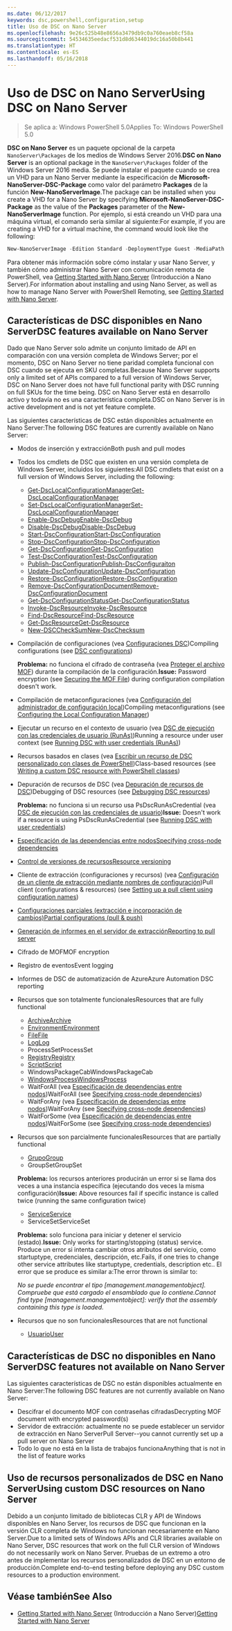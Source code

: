 ```yaml
---
ms.date: 06/12/2017
keywords: dsc,powershell,configuration,setup
title: Uso de DSC on Nano Server
ms.openlocfilehash: 9e26c525b48e8656a3479db9c0a760eaeb8cf58a
ms.sourcegitcommit: 54534635eedacf531d8d6344019dc16a50b8b441
ms.translationtype: HT
ms.contentlocale: es-ES
ms.lasthandoff: 05/16/2018
---
```

# <a name="using-dsc-on-nano-server"></a><span data-ttu-id="caa56-103">Uso de DSC on Nano Server</span><span class="sxs-lookup"><span data-stu-id="caa56-103">Using DSC on Nano Server</span></span>

> <span data-ttu-id="caa56-104">Se aplica a: Windows PowerShell 5.0</span><span class="sxs-lookup"><span data-stu-id="caa56-104">Applies To: Windows PowerShell 5.0</span></span>

<span data-ttu-id="caa56-105">**DSC on Nano Server** es un paquete opcional de la carpeta `NanoServer\Packages` de los medios de Windows Server 2016.</span><span class="sxs-lookup"><span data-stu-id="caa56-105">**DSC on Nano Server** is an optional package in the `NanoServer\Packages` folder of the Windows Server 2016 media.</span></span> <span data-ttu-id="caa56-106">Se puede instalar el paquete cuando se crea un VHD para un Nano Server mediante la especificación de **Microsoft-NanoServer-DSC-Package** como valor del parámetro **Packages** de la función **New-NanoServerImage**.</span><span class="sxs-lookup"><span data-stu-id="caa56-106">The package can be installed when you create a VHD for a Nano Server by specifying **Microsoft-NanoServer-DSC-Package** as the value of the **Packages** parameter of the **New-NanoServerImage** function.</span></span> <span data-ttu-id="caa56-107">Por ejemplo, si está creando un VHD para una máquina virtual, el comando sería similar al siguiente:</span><span class="sxs-lookup"><span data-stu-id="caa56-107">For example, if you are creating a VHD for a virtual machine, the command would look like the following:</span></span>

```powershell
New-NanoServerImage -Edition Standard -DeploymentType Guest -MediaPath f:\ -BasePath .\Base -TargetPath .\Nano1\Nano.vhd -ComputerName Nano1 -Packages Microsoft-NanoServer-DSC-Package
```

<span data-ttu-id="caa56-108">Para obtener más información sobre cómo instalar y usar Nano Server, y también cómo administrar Nano Server con comunicación remota de PowerShell, vea [Getting Started with Nano Server](https://technet.microsoft.com/library/mt126167.aspx) (Introducción a Nano Server).</span><span class="sxs-lookup"><span data-stu-id="caa56-108">For information about installing and using Nano Server, as well as how to manage Nano Server with PowerShell Remoting, see [Getting Started with Nano Server](https://technet.microsoft.com/library/mt126167.aspx).</span></span>


## <a name="dsc-features-available-on-nano-server"></a><span data-ttu-id="caa56-109">Características de DSC disponibles en Nano Server</span><span class="sxs-lookup"><span data-stu-id="caa56-109">DSC features available on Nano Server</span></span>

 <span data-ttu-id="caa56-110">Dado que Nano Server solo admite un conjunto limitado de API en comparación con una versión completa de Windows Server; por el momento, DSC on Nano Server no tiene paridad completa funcional con DSC cuando se ejecuta en SKU completas.</span><span class="sxs-lookup"><span data-stu-id="caa56-110">Because Nano Server supports only a limited set of APIs compared to a full version of Windows Server, DSC on Nano Server does not have full functional parity with DSC running on full SKUs for the time being.</span></span> <span data-ttu-id="caa56-111">DSC on Nano Server está en desarrollo activo y todavía no es una característica completa.</span><span class="sxs-lookup"><span data-stu-id="caa56-111">DSC on Nano Server is in active development and is not yet feature complete.</span></span>

 <span data-ttu-id="caa56-112">Las siguientes características de DSC están disponibles actualmente en Nano Server:</span><span class="sxs-lookup"><span data-stu-id="caa56-112">The following DSC features are currently available on Nano Server:</span></span>


* <span data-ttu-id="caa56-113">Modos de inserción y extracción</span><span class="sxs-lookup"><span data-stu-id="caa56-113">Both push and pull modes</span></span>

* <span data-ttu-id="caa56-114">Todos los cmdlets de DSC que existen en una versión completa de Windows Server, incluidos los siguientes:</span><span class="sxs-lookup"><span data-stu-id="caa56-114">All DSC cmdlets that exist on a full version of Windows Server, including the following:</span></span>
  * [<span data-ttu-id="caa56-115">Get-DscLocalConfigurationManager</span><span class="sxs-lookup"><span data-stu-id="caa56-115">Get-DscLocalConfigurationManager</span></span>](https://technet.microsoft.com/library/dn407378.aspx)
  * [<span data-ttu-id="caa56-116">Set-DscLocalConfigurationManager</span><span class="sxs-lookup"><span data-stu-id="caa56-116">Set-DscLocalConfigurationManager</span></span>](https://technet.microsoft.com/library/dn521621.aspx)
  * [<span data-ttu-id="caa56-117">Enable-DscDebug</span><span class="sxs-lookup"><span data-stu-id="caa56-117">Enable-DscDebug</span></span>](https://technet.microsoft.com/en-us/library/mt517870.aspx)
  * [<span data-ttu-id="caa56-118">Disable-DscDebug</span><span class="sxs-lookup"><span data-stu-id="caa56-118">Disable-DscDebug</span></span>](https://technet.microsoft.com/en-us/library/mt517872.aspx)
  * [<span data-ttu-id="caa56-119">Start-DscConfiguration</span><span class="sxs-lookup"><span data-stu-id="caa56-119">Start-DscConfiguration</span></span>](https://technet.microsoft.com/en-us/library/dn521623.aspx)
  * [<span data-ttu-id="caa56-120">Stop-DscConfiguration</span><span class="sxs-lookup"><span data-stu-id="caa56-120">Stop-DscConfiguration</span></span>](https://technet.microsoft.com/en-us/library/mt143542.aspx)
  * [<span data-ttu-id="caa56-121">Get-DscConfiguration</span><span class="sxs-lookup"><span data-stu-id="caa56-121">Get-DscConfiguration</span></span>](https://technet.microsoft.com/en-us/library/dn407379.aspx)
  * [<span data-ttu-id="caa56-122">Test-DscConfiguration</span><span class="sxs-lookup"><span data-stu-id="caa56-122">Test-DscConfiguration</span></span>](https://technet.microsoft.com/en-us/library/dn407382.aspx)
  * [<span data-ttu-id="caa56-123">Publish-DscConfiguration</span><span class="sxs-lookup"><span data-stu-id="caa56-123">Publish-DscConfiguraiton</span></span>](https://technet.microsoft.com/en-us/library/mt517875.aspx)
  * [<span data-ttu-id="caa56-124">Update-DscConfiguration</span><span class="sxs-lookup"><span data-stu-id="caa56-124">Update-DscConfiguration</span></span>](https://technet.microsoft.com/en-us/library/mt143541.aspx)
  * [<span data-ttu-id="caa56-125">Restore-DscConfiguration</span><span class="sxs-lookup"><span data-stu-id="caa56-125">Restore-DscConfiguration</span></span>](https://technet.microsoft.com/en-us/library/dn407383.aspx)
  * [<span data-ttu-id="caa56-126">Remove-DscConfigurationDocument</span><span class="sxs-lookup"><span data-stu-id="caa56-126">Remove-DscConfigurationDocument</span></span>](https://technet.microsoft.com/en-us/library/mt143544.aspx)
  * [<span data-ttu-id="caa56-127">Get-DscConfigurationStatus</span><span class="sxs-lookup"><span data-stu-id="caa56-127">Get-DscConfigurationStatus</span></span>](https://technet.microsoft.com/en-us/library/mt517868.aspx)
  * [<span data-ttu-id="caa56-128">Invoke-DscResource</span><span class="sxs-lookup"><span data-stu-id="caa56-128">Invoke-DscResource</span></span>](https://technet.microsoft.com/en-us/library/mt517869.aspx)
  * [<span data-ttu-id="caa56-129">Find-DscResource</span><span class="sxs-lookup"><span data-stu-id="caa56-129">Find-DscResource</span></span>](https://technet.microsoft.com/en-us/library/mt517874.aspx)
  * [<span data-ttu-id="caa56-130">Get-DscResource</span><span class="sxs-lookup"><span data-stu-id="caa56-130">Get-DscResource</span></span>](https://technet.microsoft.com/en-us/library/dn521625.aspx)
  * [<span data-ttu-id="caa56-131">New-DSCCheckSum</span><span class="sxs-lookup"><span data-stu-id="caa56-131">New-DscChecksum</span></span>](https://technet.microsoft.com/en-us/library/dn521622.aspx)

* <span data-ttu-id="caa56-132">Compilación de configuraciones (vea [Configuraciones DSC](configurations.md))</span><span class="sxs-lookup"><span data-stu-id="caa56-132">Compiling configurations (see [DSC configurations](configurations.md))</span></span>

  <span data-ttu-id="caa56-133">**Problema:** no funciona el cifrado de contraseña (vea [Proteger el archivo MOF](securemof.md)) durante la compilación de la configuración.</span><span class="sxs-lookup"><span data-stu-id="caa56-133">**Issue:** Password encryption (see [Securing the MOF File](securemof.md)) during configuration compilation doesn't work.</span></span>

* <span data-ttu-id="caa56-134">Compilación de metaconfiguraciones (vea [Configuración del administrador de configuración local](metaConfig.md))</span><span class="sxs-lookup"><span data-stu-id="caa56-134">Compiling metaconfigurations (see [Configuring the Local Configuration Manager](metaConfig.md))</span></span>

* <span data-ttu-id="caa56-135">Ejecutar un recurso en el contexto de usuario (vea [DSC de ejecución con las credenciales de usuario (RunAs)](runAsUser.md))</span><span class="sxs-lookup"><span data-stu-id="caa56-135">Running a resource under user context (see [Running DSC with user credentials (RunAs)](runAsUser.md))</span></span>

* <span data-ttu-id="caa56-136">Recursos basados en clases (vea [Escribir un recurso de DSC personalizado con clases de PowerShell](authoringResourceClass.md))</span><span class="sxs-lookup"><span data-stu-id="caa56-136">Class-based resources (see [Writing a custom DSC resource with PowerShell classes](authoringResourceClass.md))</span></span>

* <span data-ttu-id="caa56-137">Depuración de recursos de DSC (vea [Depuración de recursos de DSC](debugresource.md))</span><span class="sxs-lookup"><span data-stu-id="caa56-137">Debugging of DSC resources (see [Debugging DSC resources](debugresource.md))</span></span>

  <span data-ttu-id="caa56-138">**Problema:** no funciona si un recurso usa PsDscRunAsCredential (vea [DSC de ejecución con las credenciales de usuario](runAsUser.md))</span><span class="sxs-lookup"><span data-stu-id="caa56-138">**Issue:** Doesn't work if a resource is using PsDscRunAsCredential (see [Running DSC with user credentials](runAsUser.md))</span></span>

* [<span data-ttu-id="caa56-139">Especificación de las dependencias entre nodos</span><span class="sxs-lookup"><span data-stu-id="caa56-139">Specifying cross-node dependencies</span></span>](crossNodeDependencies.md)

* [<span data-ttu-id="caa56-140">Control de versiones de recursos</span><span class="sxs-lookup"><span data-stu-id="caa56-140">Resource versioning</span></span>](sxsResource.md)

* <span data-ttu-id="caa56-141">Cliente de extracción (configuraciones y recursos) (vea [Configuración de un cliente de extracción mediante nombres de configuración](pullClientConfigNames.md))</span><span class="sxs-lookup"><span data-stu-id="caa56-141">Pull client (configurations & resources) (see [Setting up a pull client using configuration names](pullClientConfigNames.md))</span></span>

* [<span data-ttu-id="caa56-142">Configuraciones parciales (extracción e incorporación de cambios)</span><span class="sxs-lookup"><span data-stu-id="caa56-142">Partial configurations (pull & push)</span></span>](partialConfigs.md)

* [<span data-ttu-id="caa56-143">Generación de informes en el servidor de extracción</span><span class="sxs-lookup"><span data-stu-id="caa56-143">Reporting to pull server</span></span>](reportServer.md)

* <span data-ttu-id="caa56-144">Cifrado de MOF</span><span class="sxs-lookup"><span data-stu-id="caa56-144">MOF encryption</span></span>

* <span data-ttu-id="caa56-145">Registro de eventos</span><span class="sxs-lookup"><span data-stu-id="caa56-145">Event logging</span></span>

* <span data-ttu-id="caa56-146">Informes de DSC de automatización de Azure</span><span class="sxs-lookup"><span data-stu-id="caa56-146">Azure Automation DSC reporting</span></span>

* <span data-ttu-id="caa56-147">Recursos que son totalmente funcionales</span><span class="sxs-lookup"><span data-stu-id="caa56-147">Resources that are fully functional</span></span>
  * [<span data-ttu-id="caa56-148">Archive</span><span class="sxs-lookup"><span data-stu-id="caa56-148">Archive</span></span>](archiveResource.md)
  * [<span data-ttu-id="caa56-149">Environment</span><span class="sxs-lookup"><span data-stu-id="caa56-149">Environment</span></span>](environmentResource.md)
  * [<span data-ttu-id="caa56-150">File</span><span class="sxs-lookup"><span data-stu-id="caa56-150">File</span></span>](fileResource.md)
  * [<span data-ttu-id="caa56-151">Log</span><span class="sxs-lookup"><span data-stu-id="caa56-151">Log</span></span>](logResource.md)
  * <span data-ttu-id="caa56-152">ProcessSet</span><span class="sxs-lookup"><span data-stu-id="caa56-152">ProcessSet</span></span>
  * [<span data-ttu-id="caa56-153">Registry</span><span class="sxs-lookup"><span data-stu-id="caa56-153">Registry</span></span>](registryResource.md)
  * [<span data-ttu-id="caa56-154">Script</span><span class="sxs-lookup"><span data-stu-id="caa56-154">Script</span></span>](scriptResource.md)
  * <span data-ttu-id="caa56-155">WindowsPackageCab</span><span class="sxs-lookup"><span data-stu-id="caa56-155">WindowsPackageCab</span></span>
  * [<span data-ttu-id="caa56-156">WindowsProcess</span><span class="sxs-lookup"><span data-stu-id="caa56-156">WindowsProcess</span></span>](windowsProcessResource.md)
  * <span data-ttu-id="caa56-157">WaitForAll (vea [Especificación de dependencias entre nodos](crossNodeDependencies.md))</span><span class="sxs-lookup"><span data-stu-id="caa56-157">WaitForAll (see [Specifying cross-node dependencies](crossNodeDependencies.md))</span></span>
  * <span data-ttu-id="caa56-158">WaitForAny (vea [Especificación de dependencias entre nodos](crossNodeDependencies.md))</span><span class="sxs-lookup"><span data-stu-id="caa56-158">WaitForAny (see [Specifying cross-node dependencies](crossNodeDependencies.md))</span></span>
  * <span data-ttu-id="caa56-159">WaitForSome (vea [Especificación de dependencias entre nodos](crossNodeDependencies.md))</span><span class="sxs-lookup"><span data-stu-id="caa56-159">WaitForSome (see [Specifying cross-node dependencies](crossNodeDependencies.md))</span></span>

* <span data-ttu-id="caa56-160">Recursos que son parcialmente funcionales</span><span class="sxs-lookup"><span data-stu-id="caa56-160">Resources that are partially functional</span></span>
  * [<span data-ttu-id="caa56-161">Grupo</span><span class="sxs-lookup"><span data-stu-id="caa56-161">Group</span></span>](groupResource.md)
  * <span data-ttu-id="caa56-162">GroupSet</span><span class="sxs-lookup"><span data-stu-id="caa56-162">GroupSet</span></span>

  <span data-ttu-id="caa56-163">**Problema:** los recursos anteriores producirán un error si se llama dos veces a una instancia específica (ejecutando dos veces la misma configuración)</span><span class="sxs-lookup"><span data-stu-id="caa56-163">**Issue:** Above resources fail if specific instance is called twice (running the same configuration twice)</span></span>

  * [<span data-ttu-id="caa56-164">Service</span><span class="sxs-lookup"><span data-stu-id="caa56-164">Service</span></span>](serviceResource.md)
  * <span data-ttu-id="caa56-165">ServiceSet</span><span class="sxs-lookup"><span data-stu-id="caa56-165">ServiceSet</span></span>

  <span data-ttu-id="caa56-166">**Problema:** solo funciona para iniciar y detener el servicio (estado).</span><span class="sxs-lookup"><span data-stu-id="caa56-166">**Issue:** Only works for starting/stopping (status) service.</span></span> <span data-ttu-id="caa56-167">Produce un error si intenta cambiar otros atributos del servicio, como startuptype, credenciales, descripción, etc.</span><span class="sxs-lookup"><span data-stu-id="caa56-167">Fails, if one tries to change other service attributes like startuptype, credentials, description etc..</span></span> <span data-ttu-id="caa56-168">El error que se produce es similar a:</span><span class="sxs-lookup"><span data-stu-id="caa56-168">The error thrown is similar to:</span></span>

  <span data-ttu-id="caa56-169">*No se puede encontrar el tipo [management.managementobject]. Compruebe que está cargado el ensamblado que lo contiene.*</span><span class="sxs-lookup"><span data-stu-id="caa56-169">*Cannot find type [management.managementobject]: verify that the assembly containing this type is loaded.*</span></span>

* <span data-ttu-id="caa56-170">Recursos que no son funcionales</span><span class="sxs-lookup"><span data-stu-id="caa56-170">Resources that are not functional</span></span>
  * [<span data-ttu-id="caa56-171">Usuario</span><span class="sxs-lookup"><span data-stu-id="caa56-171">User</span></span>](userResource.md)


## <a name="dsc-features-not-available-on-nano-server"></a><span data-ttu-id="caa56-172">Características de DSC no disponibles en Nano Server</span><span class="sxs-lookup"><span data-stu-id="caa56-172">DSC features not available on Nano Server</span></span>

<span data-ttu-id="caa56-173">Las siguientes características de DSC no están disponibles actualmente en Nano Server:</span><span class="sxs-lookup"><span data-stu-id="caa56-173">The following DSC features are not currently available on Nano Server:</span></span>

* <span data-ttu-id="caa56-174">Descifrar el documento MOF con contraseñas cifradas</span><span class="sxs-lookup"><span data-stu-id="caa56-174">Decrypting MOF document with encrypted password(s)</span></span>
* <span data-ttu-id="caa56-175">Servidor de extracción: actualmente no se puede establecer un servidor de extracción en Nano Server</span><span class="sxs-lookup"><span data-stu-id="caa56-175">Pull Server--you cannot currently set up a pull server on Nano Server</span></span>
* <span data-ttu-id="caa56-176">Todo lo que no está en la lista de trabajos funciona</span><span class="sxs-lookup"><span data-stu-id="caa56-176">Anything that is not in the list of feature works</span></span>

## <a name="using-custom-dsc-resources-on-nano-server"></a><span data-ttu-id="caa56-177">Uso de recursos personalizados de DSC en Nano Server</span><span class="sxs-lookup"><span data-stu-id="caa56-177">Using custom DSC resources on Nano Server</span></span>

<span data-ttu-id="caa56-178">Debido a un conjunto limitado de bibliotecas CLR y API de Windows disponibles en Nano Server, los recursos de DSC que funcionan en la versión CLR completa de Windows no funcionan necesariamente en Nano Server.</span><span class="sxs-lookup"><span data-stu-id="caa56-178">Due to a limited sets of Windows APIs and CLR libraries available on Nano Server, DSC resources that work on the full CLR version of Windows do not necessarily work on Nano Server.</span></span>
<span data-ttu-id="caa56-179">Pruebas de un extremo a otro antes de implementar los recursos personalizados de DSC en un entorno de producción.</span><span class="sxs-lookup"><span data-stu-id="caa56-179">Complete end-to-end testing before deploying any DSC custom resources to a production environment.</span></span>

## <a name="see-also"></a><span data-ttu-id="caa56-180">Véase también</span><span class="sxs-lookup"><span data-stu-id="caa56-180">See Also</span></span>
- <span data-ttu-id="caa56-181">[Getting Started with Nano Server](https://technet.microsoft.com/library/mt126167.aspx) (Introducción a Nano Server)</span><span class="sxs-lookup"><span data-stu-id="caa56-181">[Getting Started with Nano Server](https://technet.microsoft.com/library/mt126167.aspx)</span></span>